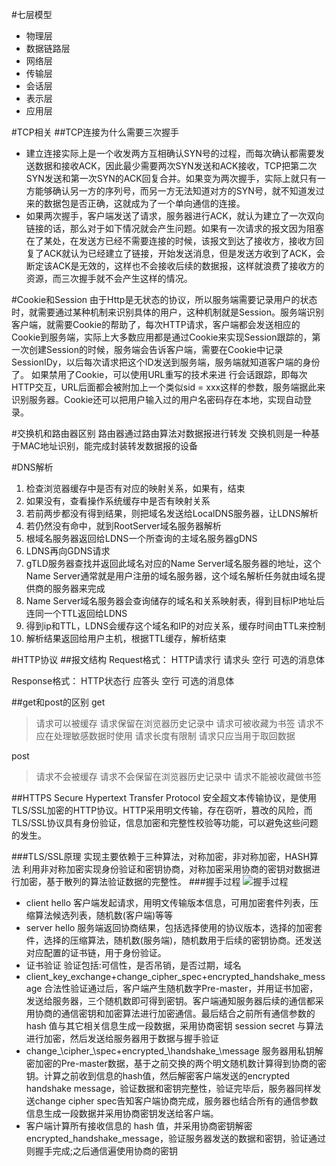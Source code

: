 #七层模型
- 物理层
- 数据链路层
- 网络层
- 传输层
- 会话层
- 表示层
- 应用层

#TCP相关
##TCP连接为什么需要三次握手
- 建立连接实际上是一个收发两方互相确认SYN号的过程，而每次确认都需要发送数据和接收ACK，因此最少需要两次SYN发送和ACK接收，TCP把第二次SYN发送和第一次SYN的ACK回复合并。如果变为两次握手，实际上就只有一方能够确认另一方的序列号，而另一方无法知道对方的SYN号，就不知道发过来的数据包是否正确，这就成为了一个单向通信的连接。
- 如果两次握手，客户端发送了请求，服务器进行ACK，就认为建立了一次双向链接的话，那么对于如下情况就会产生问题。如果有一次请求的报文因为阻塞在了某处，在发送方已经不需要连接的时候，该报文到达了接收方，接收方回复了ACK就认为已经建立了链接，开始发送消息，但是发送方收到了ACK，会断定该ACK是无效的，这样也不会接收后续的数据报，这样就浪费了接收方的资源，而三次握手就不会产生这样的情况。

#Cookie和Session
由于Http是无状态的协议，所以服务端需要记录用户的状态时，就需要通过某种机制来识别具体的用户，这种机制就是Session。服务端识别客户端，就需要Cookie的帮助了，每次HTTP请求，客户端都会发送相应的Cookie到服务端，实际上大多数应用都是通过Cookie来实现Session跟踪的，第一次创建Session的时候，服务端会告诉客户端，需要在Cookie中记录SessionIDy，以后每次请求把这个ID发送到服务端，服务端就知道客户端的身份了。
如果禁用了Cookie，可以使用URL重写的技术来进
行会话跟踪，即每次HTTP交互，URL后面都会被附加上一个类似sid = xxx这样的参数，服务端据此来识别服务器。Cookie还可以把用户输入过的用户名密码存在本地，实现自动登录。

#交换机和路由器区别
路由器通过路由算法对数据报进行转发
交换机则是一种基于MAC地址识别，能完成封装转发数据报的设备


#DNS解析
1. 检查浏览器缓存中是否有对应的映射关系，如果有，结束
2. 如果没有，查看操作系统缓存中是否有映射关系
3. 若前两步都没有得到结果，则把域名发送给LocalDNS服务器，让LDNS解析
4. 若仍然没有命中，就到RootServer域名服务器解析
5. 根域名服务器返回给LDNS一个所查询的主域名服务器gDNS
6. LDNS再向GDNS请求
7. gTLD服务器查找并返回此域名对应的Name Server域名服务器的地址，这个Name Server通常就是用户注册的域名服务器，这个域名解析任务就由域名提供商的服务器来完成
8. Name Server域名服务器会查询储存的域名和关系映射表，得到目标IP地址后连同一个TTL返回给LDNS
9. 得到ip和TTL，LDNS会缓存这个域名和IP的对应关系，缓存时间由TTL来控制
10. 解析结果返回给用户主机，根据TTL缓存，解析结束

#HTTP协议
##报文结构
Request格式：
HTTP请求行 
请求头 
空行 
可选的消息体 

Response格式：
HTTP状态行 
应答头 
空行 
可选的消息体

##get和post的区别
get
>请求可以被缓存
请求保留在浏览器历史记录中
请求可被收藏为书签
请求不应在处理敏感数据时使用
请求长度有限制
请求只应当用于取回数据

post
>请求不会被缓存
请求不会保留在浏览器历史记录中
请求不能被收藏做书签

##HTTPS
Secure Hypertext Transfer Protocol 安全超文本传输协议，是使用TLS/SSL加密的HTTP协议。HTTP采用明文传输，存在窃听，篡改的风险，而TLS/SSL协议具有身份验证，信息加密和完整性校验等功能，可以避免这些问题的发生。

###TLS/SSL原理
实现主要依赖于三种算法，对称加密，非对称加密，HASH算法
利用非对称加密实现身份验证和密钥协商，对称加密采用协商的密钥对数据进行加密，基于散列的算法验证数据的完整性。
###握手过程
![握手过程](http://www.wxtlife.com/img/https/https_02.png)
- client hello 客户端发起请求，用明文传输版本信息，可用加密套件列表，压缩算法候选列表，随机数(客户端)等等
- server hello 服务端返回协商结果，包括选择使用的协议版本，选择的加密套件，选择的压缩算法，随机数(服务端)，随机数用于后续的密钥协商。还发送对应配置的证书链，用于身份验证。
- 证书验证 验证包括:可信性，是否吊销，是否过期，域名
- client\_key\_exchange+change\_cipher\_spec+encrypted\_handshake\_message 合法性验证通过后，客户端产生随机数字Pre-master，并用证书加密，发送给服务器，三个随机数即可得到密钥。客户端通知服务器后续的通信都采用协商的通信密钥和加密算法进行加密通信。最后结合之前所有通信参数的 hash 值与其它相关信息生成一段数据，采用协商密钥 session secret 与算法进行加密，然后发送给服务器用于数据与握手验证
- change\_\cipher\_\spec+encrypted\_\handshake\_\message 服务器用私钥解密加密的Pre-master数据，基于之前交换的两个明文随机数计算得到协商的密钥。计算之前收到信息的hash值，然后解密客户端发送的encrypted handshake message，验证数据和密钥完整性，验证完毕后，服务器同样发送change cipher spec告知客户端协商完成，服务器也结合所有的通信参数信息生成一段数据并采用协商密钥发送给客户端。
- 客户端计算所有接收信息的 hash 值，并采用协商密钥解密 encrypted\_handshake\_message，验证服务器发送的数据和密钥，验证通过则握手完成;之后通信遍使用协商的密钥